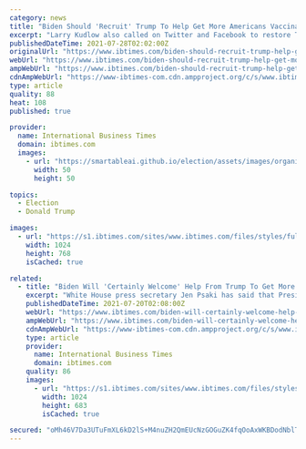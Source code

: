 ```yaml
---
category: news
title: "Biden Should 'Recruit' Trump To Help Get More Americans Vaccinated: Kudlow"
excerpt: "Larry Kudlow also called on Twitter and Facebook to restore Trump's access to his social media accounts, which were suspended following the deadly Capitol riot."
publishedDateTime: 2021-07-28T02:02:00Z
originalUrl: "https://www.ibtimes.com/biden-should-recruit-trump-help-get-more-americans-vaccinated-kudlow-3260999"
webUrl: "https://www.ibtimes.com/biden-should-recruit-trump-help-get-more-americans-vaccinated-kudlow-3260999"
ampWebUrl: "https://www.ibtimes.com/biden-should-recruit-trump-help-get-more-americans-vaccinated-kudlow-3260999?amp=1"
cdnAmpWebUrl: "https://www-ibtimes-com.cdn.ampproject.org/c/s/www.ibtimes.com/biden-should-recruit-trump-help-get-more-americans-vaccinated-kudlow-3260999?amp=1"
type: article
quality: 88
heat: 108
published: true

provider:
  name: International Business Times
  domain: ibtimes.com
  images:
    - url: "https://smartableai.github.io/election/assets/images/organizations/ibtimes.com-50x50.jpg"
      width: 50
      height: 50

topics:
  - Election
  - Donald Trump

images:
  - url: "https://s1.ibtimes.com/sites/www.ibtimes.com/files/styles/full/public/2021/01/08/president-donald-trump-announced-he-will-not-attend.jpg"
    width: 1024
    height: 768
    isCached: true

related:
  - title: "Biden Will 'Certainly Welcome' Help From Trump To Get More Americans Vaccinated"
    excerpt: "White House press secretary Jen Psaki has said that President Joe Biden will “certainly welcome” help from his predecessor Donald Trump to combat vaccine hesitancy amid a surge of COVID-19 cases. During a press briefing Monday,"
    publishedDateTime: 2021-07-20T02:08:00Z
    webUrl: "https://www.ibtimes.com/biden-will-certainly-welcome-help-trump-get-more-americans-vaccinated-3255383"
    ampWebUrl: "https://www.ibtimes.com/biden-will-certainly-welcome-help-trump-get-more-americans-vaccinated-3255383?amp=1"
    cdnAmpWebUrl: "https://www-ibtimes-com.cdn.ampproject.org/c/s/www.ibtimes.com/biden-will-certainly-welcome-help-trump-get-more-americans-vaccinated-3255383?amp=1"
    type: article
    provider:
      name: International Business Times
      domain: ibtimes.com
    quality: 86
    images:
      - url: "https://s1.ibtimes.com/sites/www.ibtimes.com/files/styles/full/public/2021/06/30/former-us-president-donald-trumps-visit-to-the.jpg"
        width: 1024
        height: 683
        isCached: true

secured: "oMh46V7Da3UTuFmXL6kD2lS+M4nuZH2QmEUcNzGOGuZK4fqOoAxWKBDodNblTI6oMd0WItEKQQtpCL2pYDcKHBHyxxkTntzGJtpNNgr8pMEViMCO1aOue67yRTdTh9c+z4h5hyH07TOx2nHzeEOJ6BBWx9k3YJ+jxe5V6iT/lK8tPeHeLqCJJs3TWikDUbCyx+rzEHN6XVaBUQ7JVtAxWGa40drmB+W3Ii+buVpecyvsfcwUkTNANv1gKBs1rhn/prb2HFakSSGxktK9faS48MIlN0HBWKw5y98TuweuBCS5ZdCIxec3LPa59YbTUfxulECtZVyW5f4uCU7q4vwqWlWWrQ7N3FrFlnph9EppSlw=;NvAbfriXusDpqmB9MZxrZw=="
---
```


